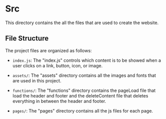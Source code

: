 # Src

This directory contains the all the files that are used to create the website.

## File Structure

The project files are organized as follows:

- `index.js`: The "index.js" controls which content is to be showed when a user clicks on a link, button, icon, or image.

- `assets/`: The "assets" directory contains all the images and fonts that are used in this project.

- `functions/`: The "functions" directory contains the pageLoad file that load the header and footer and the deleteContent file that deletes everything in between the header and footer.

- `pages/`: The "pages" directory contains all the js files for each page.
